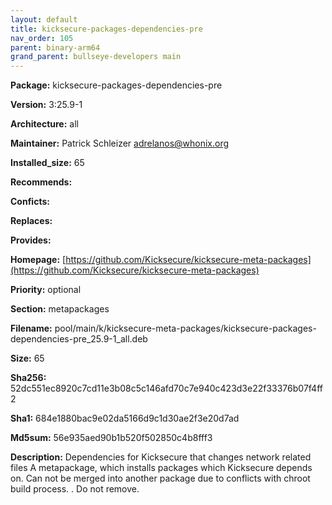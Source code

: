 ```yaml
---
layout: default
title: kicksecure-packages-dependencies-pre
nav_order: 105
parent: binary-arm64
grand_parent: bullseye-developers main
---
```


**Package:** kicksecure-packages-dependencies-pre

**Version:** 3:25.9-1

**Architecture:**  all

**Maintainer:**  Patrick Schleizer <adrelanos@whonix.org>

**Installed_size:**  65

**Recommends:**  

**Conficts:**  

**Replaces:**  

**Provides:**  

**Homepage:**  [https://github.com/Kicksecure/kicksecure-meta-packages](https://github.com/Kicksecure/kicksecure-meta-packages)

**Priority:**  optional

**Section:** metapackages

**Filename:**  pool/main/k/kicksecure-meta-packages/kicksecure-packages-dependencies-pre_25.9-1_all.deb

**Size:**  65

**Sha256:**  52dc551ec8920c7cd11e3b08c5c146afd70c7e940c423d3e22f33376b07f4ff2

**Sha1:**  684e1880bac9e02da5166d9c1d30ae2f3e20d7ad

**Md5sum:**  56e935aed90b1b520f502850c4b8fff3

**Description:** Dependencies for Kicksecure that changes network related files
 A metapackage, which installs packages which Kicksecure depends on. Can not
 be merged into another package due to conflicts with chroot build process.
 .
 Do not remove.


